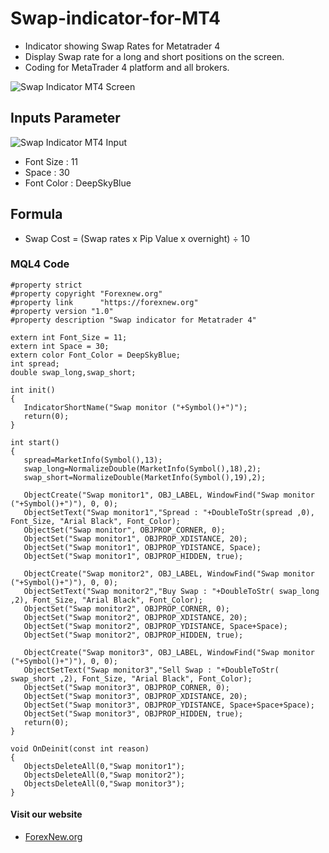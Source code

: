 # Swap-indicator-for-MT4
- Indicator showing Swap Rates for Metatrader 4
- Display Swap rate for a long and short positions on the screen.
- Coding for MetaTrader 4 platform and all brokers.

![Swap Indicator MT4 Screen](https://forexnew.org/Download/Swap-Indicator.png)

## Inputs Parameter
![Swap Indicator MT4 Input](https://forexnew.org/Download/Swap-indicator-input.png)
- Font Size : 11
- Space : 30
- Font Color : DeepSkyBlue

## Formula
- Swap Cost = (Swap rates x Pip Value x overnight) ÷ 10

### MQL4 Code

```
#property strict
#property copyright "Forexnew.org"
#property link      "https://forexnew.org"
#property version "1.0"
#property description "Swap indicator for Metatrader 4"

extern int Font_Size = 11;
extern int Space = 30;
extern color Font_Color = DeepSkyBlue;
int spread;
double swap_long,swap_short;

int init()
{
   IndicatorShortName("Swap monitor ("+Symbol()+")");
   return(0);
}

int start()
{
   spread=MarketInfo(Symbol(),13);
   swap_long=NormalizeDouble(MarketInfo(Symbol(),18),2);
   swap_short=NormalizeDouble(MarketInfo(Symbol(),19),2);

   ObjectCreate("Swap monitor1", OBJ_LABEL, WindowFind("Swap monitor ("+Symbol()+")"), 0, 0);
   ObjectSetText("Swap monitor1","Spread : "+DoubleToStr(spread ,0), Font_Size, "Arial Black", Font_Color);
   ObjectSet("Swap monitor", OBJPROP_CORNER, 0);
   ObjectSet("Swap monitor1", OBJPROP_XDISTANCE, 20);
   ObjectSet("Swap monitor1", OBJPROP_YDISTANCE, Space);
   ObjectSet("Swap monitor1", OBJPROP_HIDDEN, true);

   ObjectCreate("Swap monitor2", OBJ_LABEL, WindowFind("Swap monitor ("+Symbol()+")"), 0, 0);
   ObjectSetText("Swap monitor2","Buy Swap : "+DoubleToStr( swap_long ,2), Font_Size, "Arial Black", Font_Color);
   ObjectSet("Swap monitor2", OBJPROP_CORNER, 0);
   ObjectSet("Swap monitor2", OBJPROP_XDISTANCE, 20);
   ObjectSet("Swap monitor2", OBJPROP_YDISTANCE, Space+Space);
   ObjectSet("Swap monitor2", OBJPROP_HIDDEN, true);

   ObjectCreate("Swap monitor3", OBJ_LABEL, WindowFind("Swap monitor ("+Symbol()+")"), 0, 0);
   ObjectSetText("Swap monitor3","Sell Swap : "+DoubleToStr( swap_short ,2), Font_Size, "Arial Black", Font_Color);
   ObjectSet("Swap monitor3", OBJPROP_CORNER, 0);
   ObjectSet("Swap monitor3", OBJPROP_XDISTANCE, 20);
   ObjectSet("Swap monitor3", OBJPROP_YDISTANCE, Space+Space+Space);
   ObjectSet("Swap monitor3", OBJPROP_HIDDEN, true);
   return(0);
}

void OnDeinit(const int reason)
{
   ObjectsDeleteAll(0,"Swap monitor1");
   ObjectsDeleteAll(0,"Swap monitor2");
   ObjectsDeleteAll(0,"Swap monitor3");
}
```
#### Visit our website
- [ForexNew.org](https://forexnew.org/)
